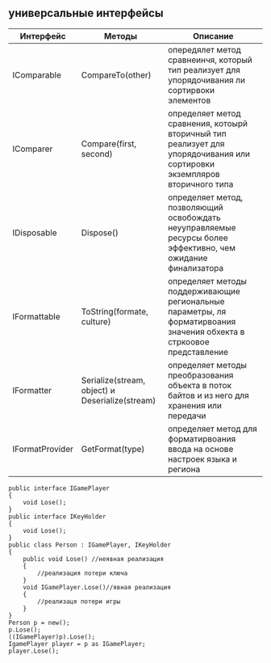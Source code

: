 ## универсальные интерфейсы

|Интерфейс|Методы|Описание|
|----|----|-----|
|IComparable|CompareTo(other)|опередялет метод сравнеинчя, который тип реализует для упорядочивания ли сортирвоки элементов|
|IComparer|Compare(first, second)|определяет метод сравнения, котоырй вторичный тип реализует для упорядочивания или сортировки экземпляров вторичного типа|
|IDisposable|Dispose()|определяет метод, позволяющий освобождать неууправляемые ресурсы более эффективно, чем ожидание финализатора|
|IFormattable|ToString(formate, culture)|определяет методы поддерживающие региональные параметры, ля форматирвоания значения обхекта в стркоовое представление|
|IFormatter|Serialize(stream, object) и Deserialize(stream)|определяет методы преобразования объекта в поток байтов и из него для хранения или передачи|
|IFormatProvider|GetFormat(type)|определяет метод для форматирвоания ввода на основе настроек языка и региона|


```Csharp
public interface IGamePlayer
{
    void Lose();
}
public interface IKeyHolder
{
    void Lose();
}
public class Person : IGamePlayer, IKeyHolder
{
    public void Lose() //неявная реализация
    {
        //реализация потери ключа
    }
    void IGamePlayer.Lose()//явная реализация
    {
        //реализаця потери игры
    }
}
Person p = new();
p.Lose();
((IGamePlayer)p).Lose();
IgamePlayer player = p as IGamePlayer;
player.Lose();

```